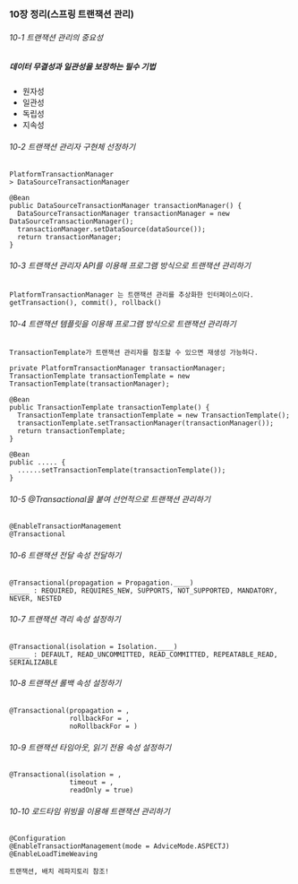 ### 10장 정리(스프링 트랜잭션 관리)

###### 10-1 트랜잭션 관리의 중요성
##### 데이터 무결성과 일관성을 보장하는 필수 기법
* 원자성
* 일관성
* 독립성
* 지속성

###### 10-2 트랜잭션 관리자 구현체 선정하기
~~~
PlatformTransactionManager
> DataSourceTransactionManager

@Bean
public DataSourceTransactionManager transactionManager() {
  DataSourceTransactionManager transactionManager = new DataSourceTransactionManager();
  transactionManager.setDataSource(dataSource());
  return transactionManager;
}
~~~
###### 10-3 트랜잭션 관리자 API를 이용해 프로그램 방식으로 트랜잭션 관리하기
~~~
PlatformTransactionManager 는 트랜잭션 관리를 추상화한 인터페이스이다.
getTransaction(), commit(), rollback()
~~~
###### 10-4 트랜잭션 템플릿을 이용해 프로그램 방식으로 트랜잭션 관리하기
~~~
TransactionTemplate가 트랜잭션 관리자를 참조할 수 있으면 재생성 가능하다.

private PlatformTransactionManager transactionManager;
TransactionTemplate transactionTemplate = new TransactionTemplate(transactionManager);

@Bean
public TransactionTemplate transactionTemplate() {
  TransactionTemplate transactionTemplate = new TransactionTemplate();
  transactionTemplate.setTransactionManager(transactionManager());
  return transactionTemplate;
}

@Bean
public ..... {
  ......setTransactionTemplate(transactionTemplate());
}
~~~
###### 10-5 @Transactional을 붙여 선언적으로 트랜잭션 관리하기
~~~
@EnableTransactionManagement
@Transactional
~~~
###### 10-6 트랜잭션 전달 속성 전달하기
~~~
@Transactional(propagation = Propagation.____)
_____ : REQUIRED, REQUIRES_NEW, SUPPORTS, NOT_SUPPORTED, MANDATORY, NEVER, NESTED
~~~
###### 10-7 트랜잭션 격리 속성 설정하기
~~~
@Transactional(isolation = Isolation.____)
_____ : DEFAULT, READ_UNCOMMITTED, READ_COMMITTED, REPEATABLE_READ, SERIALIZABLE
~~~
###### 10-8 트랜잭션 롤백 속성 설정하기
~~~
@Transactional(propagation = ,
               rollbackFor = ,
               noRollbackFor = )
~~~
###### 10-9 트랜잭션 타임아웃, 읽기 전용 속성 설정하기
~~~
@Transactional(isolation = ,
               timeout = ,
               readOnly = true)
~~~
###### 10-10 로드타임 위빙을 이용해 트랜잭션 관리하기
~~~
@Configuration
@EnableTransactionManagement(mode = AdviceMode.ASPECTJ)
@EnableLoadTimeWeaving
~~~

~~~
트랜잭션, 배치 레파지토리 참조!
~~~
